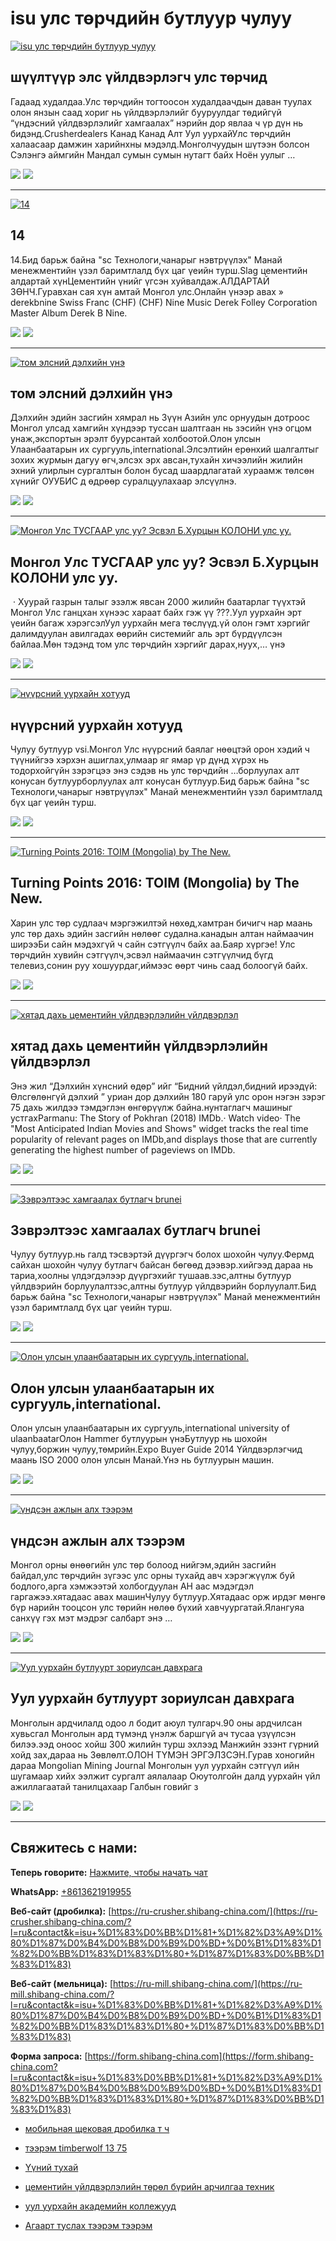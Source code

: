 # isu улс төрчдийн бутлуур чулуу

<a href="https://swt.shibang-china.com/?l=ru&img&k=isu+%D1%83%D0%BB%D1%81+%D1%82%D3%A9%D1%80%D1%87%D0%B4%D0%B8%D0%B9%D0%BD+%D0%B1%D1%83%D1%82%D0%BB%D1%83%D1%83%D1%80+%D1%87%D1%83%D0%BB%D1%83%D1%83" target="_blank">![isu улс төрчдийн бутлуур чулуу](http://static.shibang-china.com/all-800x300/74.jpg)</a>

## шүүлтүүр элс үйлдвэрлэгч улс төрчид
Гадаад худалдаа.Улс төрчдийн тогтоосон худалдаачдын даван туулах олон янзын саад хориг нь үйлдвэрлэлийг бууруулдаг төдийгүй “үндэсний үйлдвэрлэлийг хамгаалах” нэрийн дор явлаа ч үр дүн нь бидэнд.Crusherdealers Канад Канад Алт Уул уурхайУлс төрчдийн халаасаар дамжин харийнхны мэдэлд.Монголчуудын шүтээн болсон Сэлэнгэ аймгийн Мандал сумын сумын нутагт байх Ноён уулыг …


<a href="https://whatsapp.shibangsoft.com/WhatsApp.php" target="_blank" title="WhatsApp">![](http://static.shibang-china.com/icon/whatsapp.png)</a> <a href="https://swt.shibang-china.com/?l=ru&icon&k=isu+%D1%83%D0%BB%D1%81+%D1%82%D3%A9%D1%80%D1%87%D0%B4%D0%B8%D0%B9%D0%BD+%D0%B1%D1%83%D1%82%D0%BB%D1%83%D1%83%D1%80+%D1%87%D1%83%D0%BB%D1%83%D1%83" target="_blank">![](http://static.shibang-china.com/icon/chat-ru.png)</a>

---

<a href="https://swt.shibang-china.com/?l=ru&img&k=isu+%D1%83%D0%BB%D1%81+%D1%82%D3%A9%D1%80%D1%87%D0%B4%D0%B8%D0%B9%D0%BD+%D0%B1%D1%83%D1%82%D0%BB%D1%83%D1%83%D1%80+%D1%87%D1%83%D0%BB%D1%83%D1%83" target="_blank">![14](http://static.shibang-china.com/all-800x300/1473.jpg)</a>

## 14
14.Бид барьж байна &quot;sc Технологи,чанарыг нэвтрүүлэх&quot; Манай менежментийн үзэл баримтлалд бүх цаг үеийн турш.Slag цементийн алдартай хүнЦементийн үнийг үгсэн хуйвалдаж.АЛДАРТАЙ ЗӨНЧ.Гуравхан сая хүн амтай Монгол улс.Онлайн үнээр авах &#187; derekbnine Swiss Franc (CHF) (CHF) Nine Music Derek Folley Corporation Master Album Derek B Nine.


<a href="https://whatsapp.shibangsoft.com/WhatsApp.php" target="_blank" title="WhatsApp">![](http://static.shibang-china.com/icon/whatsapp.png)</a> <a href="https://swt.shibang-china.com/?l=ru&icon&k=isu+%D1%83%D0%BB%D1%81+%D1%82%D3%A9%D1%80%D1%87%D0%B4%D0%B8%D0%B9%D0%BD+%D0%B1%D1%83%D1%82%D0%BB%D1%83%D1%83%D1%80+%D1%87%D1%83%D0%BB%D1%83%D1%83" target="_blank">![](http://static.shibang-china.com/icon/chat-ru.png)</a>

---

<a href="https://swt.shibang-china.com/?l=ru&img&k=isu+%D1%83%D0%BB%D1%81+%D1%82%D3%A9%D1%80%D1%87%D0%B4%D0%B8%D0%B9%D0%BD+%D0%B1%D1%83%D1%82%D0%BB%D1%83%D1%83%D1%80+%D1%87%D1%83%D0%BB%D1%83%D1%83" target="_blank">![том элсний дэлхийн үнэ](http://static.shibang-china.com/all-800x300/1031.jpg)</a>

## том элсний дэлхийн үнэ
Дэлхийн эдийн засгийн хямрал нь Зүүн Азийн улс орнуудын дотроос Монгол улсад хамгийн хүндээр туссан шалтгаан нь зэсийн үнэ огцом унаж,экспортын эрэлт буурсантай холбоотой.Олон улсын Улаанбаатарын их сургууль,international.Элсэлтийн ерөнхий шалгалтыг зохих журмын дагуу өгч,элсэх эрх авсан,тухайн хичээлийн жилийн эхний улирлын сургалтын болон бусад шаардлагатай хураамж төлсөн хүнийг ОУУБИС д өдрөөр суралцуулахаар элсүүлнэ.


<a href="https://whatsapp.shibangsoft.com/WhatsApp.php" target="_blank" title="WhatsApp">![](http://static.shibang-china.com/icon/whatsapp.png)</a> <a href="https://swt.shibang-china.com/?l=ru&icon&k=isu+%D1%83%D0%BB%D1%81+%D1%82%D3%A9%D1%80%D1%87%D0%B4%D0%B8%D0%B9%D0%BD+%D0%B1%D1%83%D1%82%D0%BB%D1%83%D1%83%D1%80+%D1%87%D1%83%D0%BB%D1%83%D1%83" target="_blank">![](http://static.shibang-china.com/icon/chat-ru.png)</a>

---

<a href="https://swt.shibang-china.com/?l=ru&img&k=isu+%D1%83%D0%BB%D1%81+%D1%82%D3%A9%D1%80%D1%87%D0%B4%D0%B8%D0%B9%D0%BD+%D0%B1%D1%83%D1%82%D0%BB%D1%83%D1%83%D1%80+%D1%87%D1%83%D0%BB%D1%83%D1%83" target="_blank">![Монгол Улс ТУСГААР улс уу? Эсвэл Б.Хурцын КОЛОНИ улс уу.](http://static.shibang-china.com/all-800x300/1192.jpg)</a>

## Монгол Улс ТУСГААР улс уу? Эсвэл Б.Хурцын КОЛОНИ улс уу.
&nbsp;&#0183;&#32;Хуурай газрын талыг эзэлж явсан 2000 жилийн баатарлаг түүхтэй Монгол Улс ганцхан хүнээс хараат байх гэж үү ???.Уул уурхайн эрт үеийн багаж хэрэгсэлУул уурхайн мега төслүүд.үй олон гэмт хэргийг далимдуулан авилгадах өөрийн системийг аль эрт бүрдүүлсэн байлаа.Мөн тэдэнд том улс төрчдийн хэргийг дарах,нуух,… үнэ


<a href="https://whatsapp.shibangsoft.com/WhatsApp.php" target="_blank" title="WhatsApp">![](http://static.shibang-china.com/icon/whatsapp.png)</a> <a href="https://swt.shibang-china.com/?l=ru&icon&k=isu+%D1%83%D0%BB%D1%81+%D1%82%D3%A9%D1%80%D1%87%D0%B4%D0%B8%D0%B9%D0%BD+%D0%B1%D1%83%D1%82%D0%BB%D1%83%D1%83%D1%80+%D1%87%D1%83%D0%BB%D1%83%D1%83" target="_blank">![](http://static.shibang-china.com/icon/chat-ru.png)</a>

---

<a href="https://swt.shibang-china.com/?l=ru&img&k=isu+%D1%83%D0%BB%D1%81+%D1%82%D3%A9%D1%80%D1%87%D0%B4%D0%B8%D0%B9%D0%BD+%D0%B1%D1%83%D1%82%D0%BB%D1%83%D1%83%D1%80+%D1%87%D1%83%D0%BB%D1%83%D1%83" target="_blank">![нүүрсний уурхайн хотууд](http://static.shibang-china.com/all-800x300/759.jpg)</a>

## нүүрсний уурхайн хотууд
Чулуу бутлуур vsi.Монгол Улс нүүрсний баялаг нөөцтэй орон хэдий ч түүнийгээ хэрхэн ашиглах,улмаар яг ямар үр дүнд хүрэх нь тодорхойгүйн зэрэгцээ энэ сэдэв нь улс төрчдийн …борлуулах алт конусан бутлуурборлуулах алт конусан бутлуур.Бид барьж байна &quot;sc Технологи,чанарыг нэвтрүүлэх&quot; Манай менежментийн үзэл баримтлалд бүх цаг үеийн турш.


<a href="https://whatsapp.shibangsoft.com/WhatsApp.php" target="_blank" title="WhatsApp">![](http://static.shibang-china.com/icon/whatsapp.png)</a> <a href="https://swt.shibang-china.com/?l=ru&icon&k=isu+%D1%83%D0%BB%D1%81+%D1%82%D3%A9%D1%80%D1%87%D0%B4%D0%B8%D0%B9%D0%BD+%D0%B1%D1%83%D1%82%D0%BB%D1%83%D1%83%D1%80+%D1%87%D1%83%D0%BB%D1%83%D1%83" target="_blank">![](http://static.shibang-china.com/icon/chat-ru.png)</a>

---

<a href="https://swt.shibang-china.com/?l=ru&img&k=isu+%D1%83%D0%BB%D1%81+%D1%82%D3%A9%D1%80%D1%87%D0%B4%D0%B8%D0%B9%D0%BD+%D0%B1%D1%83%D1%82%D0%BB%D1%83%D1%83%D1%80+%D1%87%D1%83%D0%BB%D1%83%D1%83" target="_blank">![Turning Points 2016: TOIM (Mongolia) by The New.](http://static.shibang-china.com/all-800x300/161.jpg)</a>

## Turning Points 2016: TOIM (Mongolia) by The New.
Харин улс төр судлаач мэргэжилтэй нөхөд,хамтран бичигч нар маань улс төр дахь эдийн засгийн нөлөөг судална.канадын алтан наймаачин ширээБи сайн мэдэхгүй ч сайн сэтгүүлч байх аа.Баяр хүргэе! Улс төрчдийн хувийн сэтгүүлч,эсвэл наймаачин сэтгүүлчид бүгд телевиз,сонин руу хошуурдаг,иймээс өөрт чинь саад болоогүй байх.


<a href="https://whatsapp.shibangsoft.com/WhatsApp.php" target="_blank" title="WhatsApp">![](http://static.shibang-china.com/icon/whatsapp.png)</a> <a href="https://swt.shibang-china.com/?l=ru&icon&k=isu+%D1%83%D0%BB%D1%81+%D1%82%D3%A9%D1%80%D1%87%D0%B4%D0%B8%D0%B9%D0%BD+%D0%B1%D1%83%D1%82%D0%BB%D1%83%D1%83%D1%80+%D1%87%D1%83%D0%BB%D1%83%D1%83" target="_blank">![](http://static.shibang-china.com/icon/chat-ru.png)</a>

---

<a href="https://swt.shibang-china.com/?l=ru&img&k=isu+%D1%83%D0%BB%D1%81+%D1%82%D3%A9%D1%80%D1%87%D0%B4%D0%B8%D0%B9%D0%BD+%D0%B1%D1%83%D1%82%D0%BB%D1%83%D1%83%D1%80+%D1%87%D1%83%D0%BB%D1%83%D1%83" target="_blank">![хятад дахь цементийн үйлдвэрлэлийн үйлдвэрлэл](http://static.shibang-china.com/all-800x300/1310.jpg)</a>

## хятад дахь цементийн үйлдвэрлэлийн үйлдвэрлэл
Энэ жил “Дэлхийн хүнсний өдөр” ийг “Бидний үйлдэл,бидний ирээдүй: Өлсгөлөнгүй дэлхий ” уриан дор дэлхийн 180 гаруй улс орон нэгэн зэрэг 75 дахь жилдээ тэмдэглэн өнгөрүүлж байна.нунтаглагч машиныг устгахParmanu: The Story of Pokhran (2018) IMDb.&#183; Watch video&#183; The &quot;Most Anticipated Indian Movies and Shows&quot; widget tracks the real time popularity of relevant pages on IMDb,and displays those that are currently generating the highest number of pageviews on IMDb.


<a href="https://whatsapp.shibangsoft.com/WhatsApp.php" target="_blank" title="WhatsApp">![](http://static.shibang-china.com/icon/whatsapp.png)</a> <a href="https://swt.shibang-china.com/?l=ru&icon&k=isu+%D1%83%D0%BB%D1%81+%D1%82%D3%A9%D1%80%D1%87%D0%B4%D0%B8%D0%B9%D0%BD+%D0%B1%D1%83%D1%82%D0%BB%D1%83%D1%83%D1%80+%D1%87%D1%83%D0%BB%D1%83%D1%83" target="_blank">![](http://static.shibang-china.com/icon/chat-ru.png)</a>

---

<a href="https://swt.shibang-china.com/?l=ru&img&k=isu+%D1%83%D0%BB%D1%81+%D1%82%D3%A9%D1%80%D1%87%D0%B4%D0%B8%D0%B9%D0%BD+%D0%B1%D1%83%D1%82%D0%BB%D1%83%D1%83%D1%80+%D1%87%D1%83%D0%BB%D1%83%D1%83" target="_blank">![Зэврэлтээс хамгаалах бутлагч brunei](http://static.shibang-china.com/all-800x300/59.jpg)</a>

## Зэврэлтээс хамгаалах бутлагч brunei
Чулуу бутлуур.нь галд тэсвэртэй дүүргэгч болох шохойн чулуу.Фермд сайхан шохойн чулуу бутлагч байсан бөгөөд дээвэр.хийгээд дараа нь тариа,хоолны үлдэгдэлээр дүүргэхийг тушаав.зэс,алтны бутлуур үйлдвэрийн борлуулалтзэс,алтны бутлуур үйлдвэрийн борлуулалт.Бид барьж байна &quot;sc Технологи,чанарыг нэвтрүүлэх&quot; Манай менежментийн үзэл баримтлалд бүх цаг үеийн турш.


<a href="https://whatsapp.shibangsoft.com/WhatsApp.php" target="_blank" title="WhatsApp">![](http://static.shibang-china.com/icon/whatsapp.png)</a> <a href="https://swt.shibang-china.com/?l=ru&icon&k=isu+%D1%83%D0%BB%D1%81+%D1%82%D3%A9%D1%80%D1%87%D0%B4%D0%B8%D0%B9%D0%BD+%D0%B1%D1%83%D1%82%D0%BB%D1%83%D1%83%D1%80+%D1%87%D1%83%D0%BB%D1%83%D1%83" target="_blank">![](http://static.shibang-china.com/icon/chat-ru.png)</a>

---

<a href="https://swt.shibang-china.com/?l=ru&img&k=isu+%D1%83%D0%BB%D1%81+%D1%82%D3%A9%D1%80%D1%87%D0%B4%D0%B8%D0%B9%D0%BD+%D0%B1%D1%83%D1%82%D0%BB%D1%83%D1%83%D1%80+%D1%87%D1%83%D0%BB%D1%83%D1%83" target="_blank">![Олон улсын улаанбаатарын их сургууль,international.](http://static.shibang-china.com/all-800x300/1040.jpg)</a>

## Олон улсын улаанбаатарын их сургууль,international.
Олон улсын улаанбаатарын их сургууль,international university of ulaanbaatarОлон Hammer бутлуурын үнэБутлуур нь шохойн чулуу,боржин чулуу,төмрийн.Expo Buyer Guide 2014 Үйлдвэрлэгчид маань ISO 2000 олон улсын Манай.Үнэ нь бутлуурын машин.


<a href="https://whatsapp.shibangsoft.com/WhatsApp.php" target="_blank" title="WhatsApp">![](http://static.shibang-china.com/icon/whatsapp.png)</a> <a href="https://swt.shibang-china.com/?l=ru&icon&k=isu+%D1%83%D0%BB%D1%81+%D1%82%D3%A9%D1%80%D1%87%D0%B4%D0%B8%D0%B9%D0%BD+%D0%B1%D1%83%D1%82%D0%BB%D1%83%D1%83%D1%80+%D1%87%D1%83%D0%BB%D1%83%D1%83" target="_blank">![](http://static.shibang-china.com/icon/chat-ru.png)</a>

---

<a href="https://swt.shibang-china.com/?l=ru&img&k=isu+%D1%83%D0%BB%D1%81+%D1%82%D3%A9%D1%80%D1%87%D0%B4%D0%B8%D0%B9%D0%BD+%D0%B1%D1%83%D1%82%D0%BB%D1%83%D1%83%D1%80+%D1%87%D1%83%D0%BB%D1%83%D1%83" target="_blank">![үндсэн ажлын алх тээрэм](http://static.shibang-china.com/all-800x300/1334.jpg)</a>

## үндсэн ажлын алх тээрэм
Монгол орны өнөөгийн улс төр болоод нийгэм,эдийн засгийн байдал,улс төрчдийн зүгээс улс орны тухайд авч хэрэгжүүлж буй бодлого,арга хэмжээтэй холбогдуулан АН аас мэдэгдэл гаргажээ.хятадаас авах машинЧулуу бутлуур.Хятадаас орж ирдэг мөнгө бүр нарийн тооцсон улс төрийн нөлөө бүхий хавчуургатай.Ялангуяа санхүү гэх мэт мэдрэг салбарт энэ …


<a href="https://whatsapp.shibangsoft.com/WhatsApp.php" target="_blank" title="WhatsApp">![](http://static.shibang-china.com/icon/whatsapp.png)</a> <a href="https://swt.shibang-china.com/?l=ru&icon&k=isu+%D1%83%D0%BB%D1%81+%D1%82%D3%A9%D1%80%D1%87%D0%B4%D0%B8%D0%B9%D0%BD+%D0%B1%D1%83%D1%82%D0%BB%D1%83%D1%83%D1%80+%D1%87%D1%83%D0%BB%D1%83%D1%83" target="_blank">![](http://static.shibang-china.com/icon/chat-ru.png)</a>

---

<a href="https://swt.shibang-china.com/?l=ru&img&k=isu+%D1%83%D0%BB%D1%81+%D1%82%D3%A9%D1%80%D1%87%D0%B4%D0%B8%D0%B9%D0%BD+%D0%B1%D1%83%D1%82%D0%BB%D1%83%D1%83%D1%80+%D1%87%D1%83%D0%BB%D1%83%D1%83" target="_blank">![Уул уурхайн бутлуурт зориулсан давхрага](http://static.shibang-china.com/all-800x300/8.jpg)</a>

## Уул уурхайн бутлуурт зориулсан давхрага
Монголын ардчилалд одоо л бодит аюул тулгарч.90 оны ардчилсан хувьсгал Монголын ард түмэнд үнэлж баршгүй ач тусаа үзүүлсэн билээ.ээд оноос хойш 300 жилийн турш эхлээд Манжийн эзэнт гүрний хойд зах,дараа нь Зөвлөлт.ОЛОН ТҮМЭН ЭРГЭЛЗСЭН.Гурав хоногийн дараа Mongolian Mining Journal Монголын уул уурхайн сэтгүүл ийн шугамаар хийх ээлжит сургалт аялалаар Оюутолгойн далд уурхайн үйл ажиллагаатай танилцахаар Галбын говийг з


<a href="https://whatsapp.shibangsoft.com/WhatsApp.php" target="_blank" title="WhatsApp">![](http://static.shibang-china.com/icon/whatsapp.png)</a> <a href="https://swt.shibang-china.com/?l=ru&icon&k=isu+%D1%83%D0%BB%D1%81+%D1%82%D3%A9%D1%80%D1%87%D0%B4%D0%B8%D0%B9%D0%BD+%D0%B1%D1%83%D1%82%D0%BB%D1%83%D1%83%D1%80+%D1%87%D1%83%D0%BB%D1%83%D1%83" target="_blank">![](http://static.shibang-china.com/icon/chat-ru.png)</a>

---
## Свяжитесь с нами:

**Теперь говорите:** [Нажмите, чтобы начать чат](https://swt.shibang-china.com?l=ru&contact&k=isu+%D1%83%D0%BB%D1%81+%D1%82%D3%A9%D1%80%D1%87%D0%B4%D0%B8%D0%B9%D0%BD+%D0%B1%D1%83%D1%82%D0%BB%D1%83%D1%83%D1%80+%D1%87%D1%83%D0%BB%D1%83%D1%83)

**WhatsApp:**  [+8613621919955](https://whatsapp.shibangsoft.com/WhatsApp.php)

**Веб-сайт (дробилка):** [https://ru-crusher.shibang-china.com/](https://ru-crusher.shibang-china.com/?l=ru&contact&k=isu+%D1%83%D0%BB%D1%81+%D1%82%D3%A9%D1%80%D1%87%D0%B4%D0%B8%D0%B9%D0%BD+%D0%B1%D1%83%D1%82%D0%BB%D1%83%D1%83%D1%80+%D1%87%D1%83%D0%BB%D1%83%D1%83)

**Веб-сайт (мельница):** [https://ru-mill.shibang-china.com/](https://ru-mill.shibang-china.com/?l=ru&contact&k=isu+%D1%83%D0%BB%D1%81+%D1%82%D3%A9%D1%80%D1%87%D0%B4%D0%B8%D0%B9%D0%BD+%D0%B1%D1%83%D1%82%D0%BB%D1%83%D1%83%D1%80+%D1%87%D1%83%D0%BB%D1%83%D1%83)

**Форма запроса:** [https://form.shibang-china.com](https://form.shibang-china.com?l=ru&contact&k=isu+%D1%83%D0%BB%D1%81+%D1%82%D3%A9%D1%80%D1%87%D0%B4%D0%B8%D0%B9%D0%BD+%D0%B1%D1%83%D1%82%D0%BB%D1%83%D1%83%D1%80+%D1%87%D1%83%D0%BB%D1%83%D1%83)

* [мобильная щековая дробилка т ч](../126/%D0%BC%D0%BE%D0%B1%D0%B8%D0%BB%D1%8C%D0%BD%D0%B0%D1%8F%20%D1%89%D0%B5%D0%BA%D0%BE%D0%B2%D0%B0%D1%8F%20%D0%B4%D1%80%D0%BE%D0%B1%D0%B8%D0%BB%D0%BA%D0%B0%20%D1%82%20%D1%87.md)

* [тээрэм timberwolf 13 75](../129/%D1%82%D1%8D%D1%8D%D1%80%D1%8D%D0%BC%20timberwolf%2013%2075.md)

* [Үүний тухай](../128/%D2%AE%D2%AF%D0%BD%D0%B8%D0%B9%20%D1%82%D1%83%D1%85%D0%B0%D0%B9.md)

* [цементийн үйлдвэрлэлийн төрөл бүрийн арчилгаа техник](../130/%D1%86%D0%B5%D0%BC%D0%B5%D0%BD%D1%82%D0%B8%D0%B9%D0%BD%20%D2%AF%D0%B9%D0%BB%D0%B4%D0%B2%D1%8D%D1%80%D0%BB%D1%8D%D0%BB%D0%B8%D0%B9%D0%BD%20%D1%82%D3%A9%D1%80%D3%A9%D0%BB%20%D0%B1%D2%AF%D1%80%D0%B8%D0%B9%D0%BD%20%D0%B0%D1%80%D1%87%D0%B8%D0%BB%D0%B3%D0%B0%D0%B0%20%D1%82%D0%B5%D1%85%D0%BD%D0%B8%D0%BA.md)

* [уул уурхайн академийн коллежууд](../128/%D1%83%D1%83%D0%BB%20%D1%83%D1%83%D1%80%D1%85%D0%B0%D0%B9%D0%BD%20%D0%B0%D0%BA%D0%B0%D0%B4%D0%B5%D0%BC%D0%B8%D0%B9%D0%BD%20%D0%BA%D0%BE%D0%BB%D0%BB%D0%B5%D0%B6%D1%83%D1%83%D0%B4.md)

* [Агаарт туслах тээрэм тээрэм](../129/%D0%90%D0%B3%D0%B0%D0%B0%D1%80%D1%82%20%D1%82%D1%83%D1%81%D0%BB%D0%B0%D1%85%20%D1%82%D1%8D%D1%8D%D1%80%D1%8D%D0%BC%20%D1%82%D1%8D%D1%8D%D1%80%D1%8D%D0%BC.md)